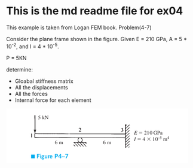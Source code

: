 # This is the md readme file for ex04

This example is taken from Logan FEM book. Problem(4-7)

Consider the plane frame shown in the figure. Given E = 210 GPa, A = 5 * 10<sup>-2</sup>, and I = 4 * 10<sup>-5</sup>.

P = 5KN

determine:
* Gloabal stiffness matrix
* All the displacements
* All the forces
* Internal force for each element

![Screenshot](./ex04.png)
